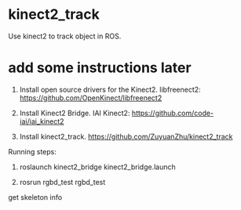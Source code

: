 # kinect2_track

Use kinect2 to track object in ROS.


add some instructions later
=======
1. Install open source drivers for the Kinect2. libfreenect2: https://github.com/OpenKinect/libfreenect2

2. Install Kinect2 Bridge. IAI Kinect2: https://github.com/code-iai/iai_kinect2

3. Install kinect2_track. https://github.com/ZuyuanZhu/kinect2_track


Running steps:

1. roslaunch kinect2_bridge kinect2_bridge.launch

2. rosrun rgbd_test rgbd_test


get skeleton info

